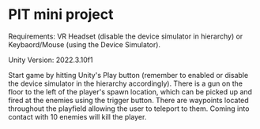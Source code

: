 # PIT mini project
Requirements:
VR Headset (disable the device simulator in hierarchy) or Keybaord/Mouse (using the Device Simulator).

Unity Version: 2022.3.10f1

Start game by hitting Unity's Play button (remember to enabled or disable the device simulator in the hierarchy accordingly).
There is a gun on the floor to the left of the player's spawn location, which can be picked up and fired at the enemies using the trigger button.
There are waypoints located throughout the playfield allowing the user to teleport to them.
Coming into contact with 10 enemies will kill the player.
